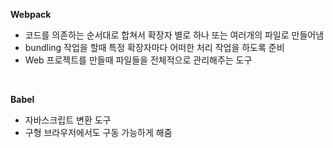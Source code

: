 **Webpack**

- 코드를 의존하는 순서대로 합쳐서 확장자 별로 하나 또는 여러개의 파일로 만들어냄
- bundling 작업을 할때 특정 확장자마다 어떠한 처리 작업을 하도록 준비
- Web 프로젝트를 만들때 파일들을 전체적으로 관리해주는 도구

<br />

**Babel**

- 자바스크립트 변환 도구
- 구형 브라우저에서도 구동 가능하게 해줌
